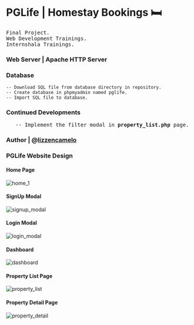 # PGLife | Homestay Bookings 🛏️

<samp> Final Project.  
Web Development Trainings.  
Internshala Trainings. </samp>

### Web Server |  Apache HTTP Server

### Database
    -- Download SQL file from database directory in repository.
    -- Create database in phpmyadmin named pglife.
    -- Import SQL file to database.

### Continued Developments
<samp> 
&nbsp;&nbsp;&nbsp;-- Implement the filter modal in <b>property_list.php</b> page. 
</samp>

### Author | @[lizzencamelo](https://github.com/lizzencamelo/)

### PGLife Website Design

#### Home Page
![home_1](https://user-images.githubusercontent.com/90834791/193409555-d8bbb5b9-904d-49a4-b814-6c5fb1843c67.png)

#### SignUp Modal  
![signup_modal](https://user-images.githubusercontent.com/90834791/193409720-5c770d3e-f364-4123-ba8e-cff551844b94.png)

#### Login Modal   
![login_modal](https://user-images.githubusercontent.com/90834791/193409729-431b8d04-728f-4b12-b0d9-7e220d1361bc.png)

#### Dashboard   
![dashboard](https://user-images.githubusercontent.com/90834791/193409744-8ca78b8f-33bc-487b-8d45-78815bed65b0.png)

#### Property List Page  
![property_list](https://user-images.githubusercontent.com/90834791/193409756-4752887d-4fe5-4e2f-8d46-657ccf25b3d6.png)

#### Property Detail Page
![property_detail](https://user-images.githubusercontent.com/90834791/193409761-62d0a5e5-8ece-4cf9-90fc-39232002e548.png)

